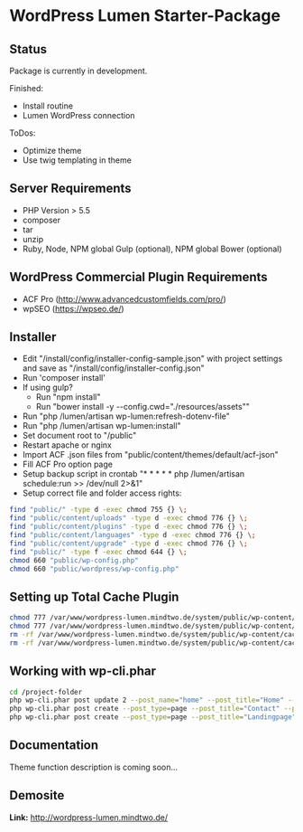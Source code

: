 # WordPress Lumen Starter-Package

## Status
Package is currently in development.

Finished:
- Install routine
- Lumen WordPress connection

ToDos:
- Optimize theme
- Use twig templating in theme

## Server Requirements
- PHP Version > 5.5
- composer
- tar
- unzip
- Ruby, Node, NPM global Gulp (optional), NPM global Bower (optional)

## WordPress Commercial Plugin Requirements
- ACF Pro (http://www.advancedcustomfields.com/pro/)
- wpSEO (https://wpseo.de/)

## Installer
- Edit "/install/config/installer-config-sample.json" with project settings and save as "/install/config/installer-config.json"
- Run 'composer install'
- If using gulp?
    - Run "npm install"
    - Run "bower install -y --config.cwd="./resources/assets""
- Run "php /lumen/artisan wp-lumen:refresh-dotenv-file"
- Run "php /lumen/artisan wp-lumen:install"
- Set document root to "/public"
- Restart apache or nginx
- Import ACF .json files from "public/content/themes/default/acf-json"
- Fill ACF Pro option page
- Setup backup script in crontab "* * * * * php /lumen/artisan schedule:run >> /dev/null 2>&1"
- Setup correct file and folder access rights:
```bash
find "public/" -type d -exec chmod 755 {} \;
find "public/content/uploads" -type d -exec chmod 776 {} \;
find "public/content/plugins" -type d -exec chmod 776 {} \;
find "public/content/languages" -type d -exec chmod 776 {} \;
find "public/content/upgrade" -type d -exec chmod 776 {} \;
find "public/" -type f -exec chmod 644 {} \;
chmod 660 "public/wp-config.php"
chmod 660 "public/wordpress/wp-config.php"
```

## Setting up Total Cache Plugin
```bash
chmod 777 /var/www/wordpress-lumen.mindtwo.de/system/public/wp-content/cache
chmod 777 /var/www/wordpress-lumen.mindtwo.de/system/public/wp-content/w3tc-config
rm -rf /var/www/wordpress-lumen.mindtwo.de/system/public/wp-content/cache/config
rm -rf /var/www/wordpress-lumen.mindtwo.de/system/public/wp-content/cache/tmp
```

## Working with wp-cli.phar
```bash
cd /project-folder
php wp-cli.phar post update 2 --post_name="home" --post_title="Home" --comment_status=closed --ping_status=closed
php wp-cli.phar post create --post_type=page --post_title="Contact" --post_name="contact" --post_status=publish
php wp-cli.phar post create --post_type=page --post_title="Landingpage" --post_name="landingpage" --post_status=publish
```

## Documentation
Theme function description is coming soon...

## Demosite
**Link:** http://wordpress-lumen.mindtwo.de/